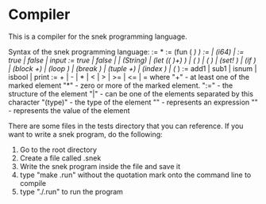 # Compiler
This is a compiler for the snek programming language.

Syntax of the snek programming language:
<prog> := <defn>* <expr>
 <defn> := (fun (<name> <name>*) <expr>)
<expr> :=
 | <number>(i64)
 | <boolean> := true | false
 | input := true | false | <number>
 | <identifier>(String)
 | (let ((<identifier> <expr>)+) <expr>)
 | (<op1> <expr>)
 | (<op2> <expr> <expr>)
 | (set! <name> <expr>)
 | (if <expr> <expr> <expr>)
 | (block <expr>+)
 | (loop <expr>)
 | (break <expr>)
 | (tuple <expr>+) 
 | (index <expr> <expr>)
 | (<name> <expr>*)
<op1> := add1 | sub1 | isnum | isbool | print
<op2> := + | - | * | < | > | >= | <= | =
where
   "+"  - at least one of the marked element
   "*"  - zero or more of the marked element.
   ":=" - the structure of the element
   "|"  - can be one of the elements separated by this character
   "(type)" - the type of the element
   "<expr>"    - represents an expression
   "<element>" - represents the value of the element
                                     
There are some files in the tests directory that you can reference. 
If you want to write a snek program, do the following:
1. Go to the root directory
2. Create a file called <name>.snek
3. Write the snek program inside the file and save it
4. type "make <name>.run" without the quotation mark onto the command line to compile
5. type "./<name>.run" to run the program
